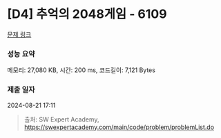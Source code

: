 # [D4] 추억의 2048게임 - 6109 

[문제 링크](https://swexpertacademy.com/main/code/problem/problemDetail.do?contestProbId=AWbrg9uabZsDFAWQ) 

### 성능 요약

메모리: 27,080 KB, 시간: 200 ms, 코드길이: 7,121 Bytes

### 제출 일자

2024-08-21 17:11



> 출처: SW Expert Academy, https://swexpertacademy.com/main/code/problem/problemList.do
